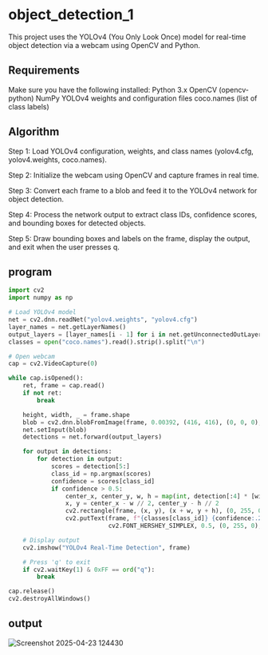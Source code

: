 # object_detection_1

This project uses the YOLOv4 (You Only Look Once) model for real-time object detection via a webcam using OpenCV and Python.

##  Requirements

Make sure you have the following installed:
Python 3.x
OpenCV (opencv-python)
NumPy
YOLOv4 weights and configuration files
coco.names (list of class labels)

## Algorithm

Step 1:
Load YOLOv4 configuration, weights, and class names (yolov4.cfg, yolov4.weights, coco.names).

Step 2:
Initialize the webcam using OpenCV and capture frames in real time.

Step 3:
Convert each frame to a blob and feed it to the YOLOv4 network for object detection.

Step 4:
Process the network output to extract class IDs, confidence scores, and bounding boxes for detected objects.

Step 5:
Draw bounding boxes and labels on the frame, display the output, and exit when the user presses q.

## program
```python
import cv2
import numpy as np

# Load YOLOv4 model
net = cv2.dnn.readNet("yolov4.weights", "yolov4.cfg")
layer_names = net.getLayerNames()
output_layers = [layer_names[i - 1] for i in net.getUnconnectedOutLayers().flatten()]
classes = open("coco.names").read().strip().split("\n")

# Open webcam
cap = cv2.VideoCapture(0)

while cap.isOpened():
    ret, frame = cap.read()
    if not ret:
        break

    height, width, _ = frame.shape
    blob = cv2.dnn.blobFromImage(frame, 0.00392, (416, 416), (0, 0, 0), True, crop=False)
    net.setInput(blob)
    detections = net.forward(output_layers)

    for output in detections:
        for detection in output:
            scores = detection[5:]
            class_id = np.argmax(scores)
            confidence = scores[class_id]
            if confidence > 0.5:
                center_x, center_y, w, h = map(int, detection[:4] * [width, height, width, height])
                x, y = center_x - w // 2, center_y - h // 2
                cv2.rectangle(frame, (x, y), (x + w, y + h), (0, 255, 0), 2)
                cv2.putText(frame, f"{classes[class_id]} {confidence:.2f}", (x, y - 10), 
                            cv2.FONT_HERSHEY_SIMPLEX, 0.5, (0, 255, 0), 2)

    # Display output
    cv2.imshow("YOLOv4 Real-Time Detection", frame)

    # Press 'q' to exit
    if cv2.waitKey(1) & 0xFF == ord("q"):
        break

cap.release()
cv2.destroyAllWindows()

```

## output
![Screenshot 2025-04-23 124430](https://github.com/user-attachments/assets/ae8e92b2-42cd-4300-9f47-7b7a97153b7d)

